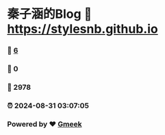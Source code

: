 # 秦子涵的Blog :link: https://stylesnb.github.io 
### :page_facing_up: [6](https://stylesnb.github.io/tag.html) 
### :speech_balloon: 0 
### :hibiscus: 2978 
### :alarm_clock: 2024-08-31 03:07:05 
### Powered by :heart: [Gmeek](https://github.com/Meekdai/Gmeek)
